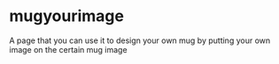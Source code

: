 # mugyourimage
A page that you can use it to design your own mug by putting your own image on the certain mug image
